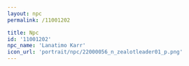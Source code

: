 ```yaml
---
layout: npc
permalink: /11001202

title: Npc
id: '11001202'
npc_name: 'Lanatimo Karr'
icon_url: 'portrait/npc/22000056_n_zealotleader01_p.png'
---
```


